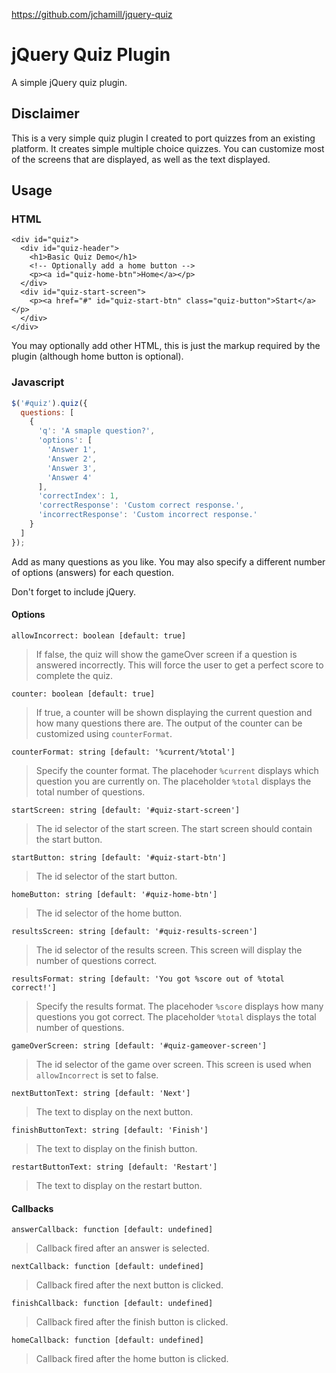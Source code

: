 https://github.com/jchamill/jquery-quiz


# jQuery Quiz Plugin

A simple jQuery quiz plugin.

## Disclaimer

This is a very simple quiz plugin I created to port quizzes from
an existing platform. It creates simple multiple choice quizzes.
You can customize most of the screens that are displayed, as well
as the text displayed.

## Usage

### HTML

```
<div id="quiz">
  <div id="quiz-header">
    <h1>Basic Quiz Demo</h1>
    <!-- Optionally add a home button -->
    <p><a id="quiz-home-btn">Home</a></p>
  </div>
  <div id="quiz-start-screen">
    <p><a href="#" id="quiz-start-btn" class="quiz-button">Start</a></p>
  </div>
</div>
```

You may optionally add other HTML, this is just the markup
required by the plugin (although home button is optional).

### Javascript

```javascript
$('#quiz').quiz({
  questions: [
    {
      'q': 'A smaple question?',
      'options': [
        'Answer 1',
        'Answer 2',
        'Answer 3',
        'Answer 4'
      ],
      'correctIndex': 1,
      'correctResponse': 'Custom correct response.',
      'incorrectResponse': 'Custom incorrect response.'
    }
  ]
});
```

Add as many questions as you like. You may also specify a
different number of options (answers) for each question.

Don't forget to include jQuery.

#### Options

`allowIncorrect: boolean [default: true]`
> If false, the quiz will show the gameOver screen if a
> question is answered incorrectly. This will force the user
> to get a perfect score to complete the quiz.

`counter: boolean [default: true]`
> If true, a counter will be shown displaying the current
> question and how many questions there are. The output
> of the counter can be customized using `counterFormat`.

`counterFormat: string [default: '%current/%total']`
> Specify the counter format. The placehoder `%current`
> displays which question you are currently on. The placeholder
> `%total` displays the total number of questions.

`startScreen: string [default: '#quiz-start-screen']`
> The id selector of the start screen. The start screen should
> contain the start button.

`startButton: string [default: '#quiz-start-btn']`
> The id selector of the start button.

`homeButton: string [default: '#quiz-home-btn']`
> The id selector of the home button.

`resultsScreen: string [default: '#quiz-results-screen']`
> The id selector of the results screen. This screen will
> display the number of questions correct.

`resultsFormat: string [default: 'You got %score out of %total correct!']`
> Specify the results format. The placehoder `%score`
> displays how many questions you got correct. The placeholder
> `%total` displays the total number of questions.

`gameOverScreen: string [default: '#quiz-gameover-screen']`
> The id selector of the game over screen. This screen is
> used when `allowIncorrect` is set to false.

`nextButtonText: string [default: 'Next']`
> The text to display on the next button.

`finishButtonText: string [default: 'Finish']`
> The text to display on the finish button.

`restartButtonText: string [default: 'Restart']`
> The text to display on the restart button.

#### Callbacks

`answerCallback: function [default: undefined]`
> Callback fired after an answer is selected.

`nextCallback: function [default: undefined]`
> Callback fired after the next button is clicked.

`finishCallback: function [default: undefined]`
> Callback fired after the finish button is clicked.

`homeCallback: function [default: undefined]`
> Callback fired after the home button is clicked.